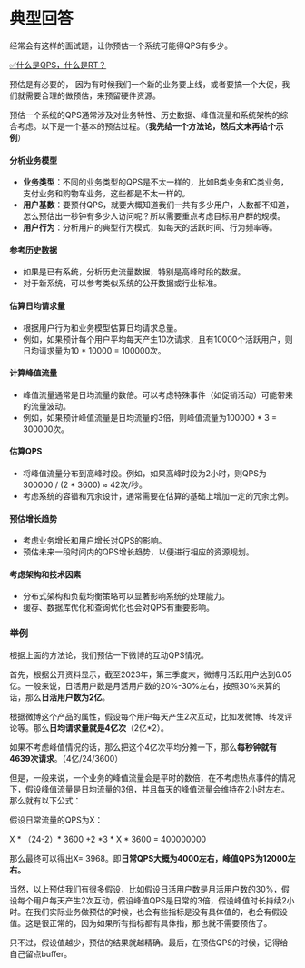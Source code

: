 # 典型回答

经常会有这样的面试题，让你预估一个系统可能得QPS有多少。

[✅什么是QPS，什么是RT？](https://www.yuque.com/hollis666/fo22bm/hr5913?view=doc_embed)

预估是有必要的， 因为有时候我们一个新的业务要上线，或者要搞一个大促，我们就需要合理的做预估，来预留硬件资源。

预估一个系统的QPS通常涉及对业务特性、历史数据、峰值流量和系统架构的综合考虑。以下是一个基本的预估过程。（**我先给一个方法论，然后文末再给个示例**）
#### 分析业务模型

- **业务类型**：不同的业务类型的QPS是不太一样的，比如B类业务和C类业务，支付业务和购物车业务，这些都是不太一样的。
- **用户基数**：要预付QPS，就要大概知道我们一共有多少用户，人数都不知道，怎么预估出一秒钟有多少人访问呢？所以需要重点考虑目标用户群的规模。
- **用户行为**：分析用户的典型行为模式，如每天的活跃时间、行为频率等。
#### 参考历史数据

- 如果是已有系统，分析历史流量数据，特别是高峰时段的数据。
- 对于新系统，可以参考类似系统的公开数据或行业标准。
#### 估算日均请求量

- 根据用户行为和业务模型估算日均请求总量。
- 例如，如果预计每个用户平均每天产生10次请求，且有10000个活跃用户，则日均请求量为10 * 10000 = 100000次。
#### 计算峰值流量

- 峰值流量通常是日均流量的数倍。可以考虑特殊事件（如促销活动）可能带来的流量波动。
- 例如，如果预计峰值流量是日均流量的3倍，则峰值流量为100000 * 3 = 300000次。
#### 估算QPS

- 将峰值流量分布到高峰时段。例如，如果高峰时段为2小时，则QPS为 300000 / (2 * 3600) ≈ 42次/秒。
- 考虑系统的容错和冗余设计，通常需要在估算的基础上增加一定的冗余比例。
#### 预估增长趋势

- 考虑业务增长和用户增长对QPS的影响。
- 预估未来一段时间内的QPS增长趋势，以便进行相应的资源规划。
#### 考虑架构和技术因素

- 分布式架构和负载均衡策略可以显著影响系统的处理能力。
- 缓存、数据库优化和查询优化也会对QPS有重要影响。

### 举例

根据上面的方法论，我们预估一下微博的互动QPS情况。

首先，根据公开资料显示，截至2023年，第三季度末，微博月活跃用户达到6.05亿。一般来说，日活用户数是月活用户数的20%-30%左右，按照30%来算的话，那么**日活用户数为2亿**。 

根据微博这个产品的属性，假设每个用户每天产生2次互动，比如发微博、转发评论等。那么**日均请求量就是4亿次**（2亿*2）。

如果不考虑峰值情况的话，那么把这个4亿次平均分摊一下，那么**每秒钟就有4639次请求**。（4亿/24/3600）

但是，一般来说，一个业务的峰值流量会是平时的数倍，在不考虑热点事件的情况下，假设峰值流量是日均流量的3倍，并且每天的峰值流量会维持在2小时左右。那么就有以下公式：

假设日常流量的QPS为X：

X * （24-2）* 3600 +2 *3 * X * 3600 = 400000000

那么最终可以得出X= 3968。即**日常QPS大概为4000左右，峰值QPS为12000左右。**

当然，以上预估我们有很多假设，比如假设日活用户数是月活用户数的30%，假设每个用户每天产生2次互动，假设峰值QPS是日常的3倍，假设峰值时长持续2小时。在我们实际业务做预估的时候，也会有些指标是没有具体值的，也会有假设值。这是很正常的，因为如果所有指标都有具体指，那也就不需要预估了。

只不过，假设值越少，预估的结果就越精确。最后，在预估QPS的时候，记得给自己留点buffer。
